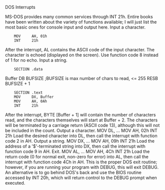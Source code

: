 DOS Interrupts

MS-DOS provides many common services through INT 21h. Entire books have been written about the variety of functions available; I will just list the most basic ones for console input and output here.
Input a character.

        MOV     AH, 01h
        INT     21h
        
After the interrupt, AL contains the ASCII code of the input character. The character is echoed (displayed on the screen). Use function code 8 instead of 1 for no echo.
Input a string.

        SECTION .data
Buffer  DB      BUFSIZE         ;BUFSIZE is max number of chars to read, <= 255
        RESB    BUFSIZE + 1


        SECTION .text
        MOV     DX, Buffer
        MOV     AH, 0Ah
        INT     21h
        
After the interrupt, BYTE [Buffer + 1] will contain the number of characters read, and the characters themselves will start at Buffer + 2. The characters will be terminated by a carriage return (ASCII code 13), although this will not be included in the count.
Output a character.
        MOV     DL, ...
        MOV     AH, 02h
        INT     21h
Load the desired character into DL, then call the interrupt with function code 2 in AH.
Output a string.
        MOV     DX, ...
        MOV     AH, 09h
        INT     21h
Load the address of a '$'-terminated string into DX, then call the interrupt with function code 9 in AH.
Exit.
        MOV     AL, ...
        MOV     AH, 4Ch
        INT     21h
Load the return code (0 for normal exit, non-zero for error) into AL, then call the interrupt with function code 4Ch in AH. This is the proper DOS exit routine; however, if you are running your program with DEBUG, this will exit DEBUG. An alternative is to go behind DOS's back and use the BIOS routine accessed by INT 20h, which will return control to the DEBUG prompt when executed.

